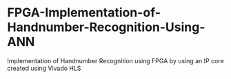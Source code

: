 # FPGA-Implementation-of-Handnumber-Recognition-Using-ANN
Implementation of Handnumber Recognition using FPGA by using an IP core created using Vivado HLS
